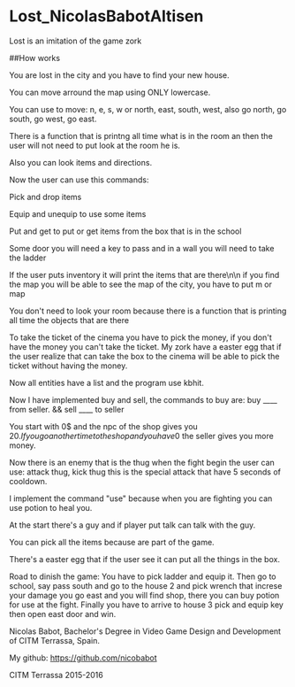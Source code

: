 # Lost_NicolasBabotAltisen


Lost is an imitation of the game zork


##How works


You are lost in the city and you have to find your new house.


You can move arround the map using ONLY lowercase.

You can use to move: n, e, s, w or north, east, south, west, also go north, go south, go west, go east.

There is a function that is printng all time what is in the room an then the user will not need to put look at the room he is.

 Also you can look items and directions.
 
 Now the user can use this commands: 
 
 Pick and drop items
 
 Equip and unequip to use some items 
 
 Put and get to put or get items from the box that is in the school
 
 Some door you will need a key to pass and in a wall you will need to take the ladder
 
 If the user puts inventory it will print the items that are there\n\n if you find the map you will be able to see the map of the city, you have to put m or map
 
 You don't need to look your room because there is a function that is printing all time the objects that are there
 
 To take the ticket of the cinema you have to pick the money, if you don't have the money you can't take the ticket. My zork have a easter egg that if the user realize that can take the box to the cinema will be able to pick the ticket without having the money.
 
Now all entities have a list and the program use kbhit.

Now I have implemented buy and sell, the commands to buy are: buy ____ from seller.  &&  sell ____ to seller

You start with 0$ and the npc of the shop gives you 20$. If you go another time to the shop and you have 0$ the seller gives you more money.

Now there is an enemy that is the thug when the fight begin the user can use: attack thug, kick thug this is the special attack that have 5 seconds of cooldown.

I implement the command "use" because when you are fighting you can use potion to heal you.

At the start there's a guy and if player put talk can talk with the guy.

You can pick all the items because are part of the game.

There's a easter egg that if the user see it can put all the things in the box.

Road to dinish the game:
You have to pick ladder and equip it. Then go to school, say pass south and go to the house 2 and pick wrench that increse your damage you go east and you will find shop, there you can buy potion for use at the fight. Finally you have to arrive to house 3 pick and equip key then open east door and win.

 

Nicolas Babot, Bachelor's Degree in Video Game Design and Development of CITM Terrassa, Spain.

My github: https://github.com/nicobabot




CITM Terrassa 2015-2016
